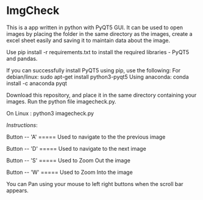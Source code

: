 # ImgCheck
This is a app written in python with PyQT5 GUI. It can be used to open images by placing the folder in the same directory as the images, create a excel sheet easily and saving it to maintain data about the image.

Use pip install -r requirements.txt to install the required libraries - PyQT5 and pandas.

If you can successfully install PyQT5 using pip, use the following:
  For debian/linux:
    sudo apt-get install python3-pyqt5
  Using anaconda:
    conda install -c anaconda pyqt

Download this repository, and place it in the same directory containing your images.
Run the python file imagecheck.py.

On Linux : python3 imagecheck.py



*Instructions*:

Button -- 'A'  ===== Used to navigate to the the previous image


Button -- 'D'  ===== Used to navigate to the next image


Button -- 'S'  ===== Used to Zoom Out the image


Button -- 'W'  ===== Used to Zoom Into the image


You can Pan using your mouse to left right buttons when the scroll bar appears.
